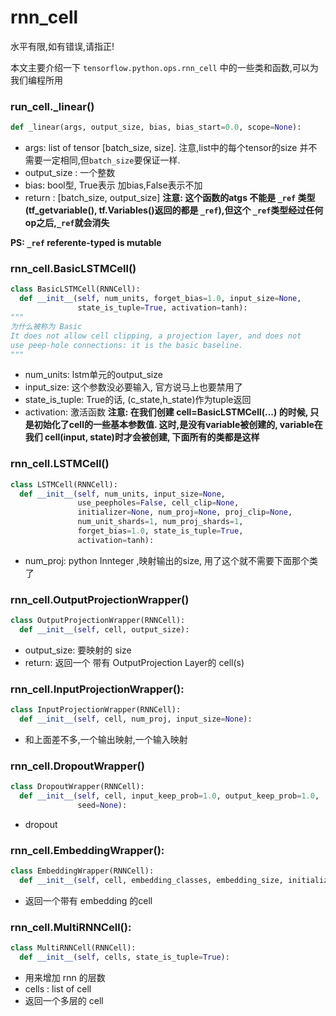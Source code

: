 # rnn_cell
水平有限,如有错误,请指正!

本文主要介绍一下 `tensorflow.python.ops.rnn_cell` 中的一些类和函数,可以为我们编程所用

### run_cell.\_linear()
```python
def _linear(args, output_size, bias, bias_start=0.0, scope=None):

```
- args: list of tensor [batch_size, size]. 注意,list中的每个tensor的size 并不需要一定相同,但`batch_size`要保证一样.
- output_size : 一个整数
- bias: bool型, True表示 加bias,False表示不加
- return : [batch_size, output_size]
**注意: 这个函数的atgs 不能是 `_ref` 类型(tf_getvariable(), tf.Variables()返回的都是 `_ref`),但这个 `_ref`类型经过任何op之后,`_ref`就会消失**

**PS: `_ref` referente-typed is mutable**

### rnn_cell.BasicLSTMCell()
```python
class BasicLSTMCell(RNNCell):
  def __init__(self, num_units, forget_bias=1.0, input_size=None,
               state_is_tuple=True, activation=tanh):
"""
为什么被称为 Basic
It does not allow cell clipping, a projection layer, and does not
use peep-hole connections: it is the basic baseline.
"""
```
- num_units: lstm单元的output_size
- input_size: 这个参数没必要输入, 官方说马上也要禁用了
- state_is_tuple: True的话, (c_state,h_state)作为tuple返回
- activation: 激活函数
**注意: 在我们创建 cell=BasicLSTMCell(...) 的时候, 只是初始化了cell的一些基本参数值. 这时,是没有variable被创建的, variable在我们 cell(input, state)时才会被创建, 下面所有的类都是这样**

### rnn_cell.LSTMCell()
```python
class LSTMCell(RNNCell):
  def __init__(self, num_units, input_size=None,
               use_peepholes=False, cell_clip=None,
               initializer=None, num_proj=None, proj_clip=None,
               num_unit_shards=1, num_proj_shards=1,
               forget_bias=1.0, state_is_tuple=True,
               activation=tanh):           
```
- num_proj: python Innteger ,映射输出的size, 用了这个就不需要下面那个类了

### rnn_cell.OutputProjectionWrapper()
```python
class OutputProjectionWrapper(RNNCell):
  def __init__(self, cell, output_size):
```
- output_size: 要映射的 size
- return: 返回一个 带有 OutputProjection Layer的 cell(s)

### rnn_cell.InputProjectionWrapper():
```python
class InputProjectionWrapper(RNNCell):
  def __init__(self, cell, num_proj, input_size=None):
```
- 和上面差不多,一个输出映射,一个输入映射

### rnn_cell.DropoutWrapper()
```python
class DropoutWrapper(RNNCell):
  def __init__(self, cell, input_keep_prob=1.0, output_keep_prob=1.0,
               seed=None):
```
- dropout

### rnn_cell.EmbeddingWrapper():
```python
class EmbeddingWrapper(RNNCell):
  def __init__(self, cell, embedding_classes, embedding_size, initializer=None):
```
- 返回一个带有 embedding 的cell

### rnn_cell.MultiRNNCell():
```python
class MultiRNNCell(RNNCell):
  def __init__(self, cells, state_is_tuple=True):
```
- 用来增加 rnn 的层数
- cells : list of cell
- 返回一个多层的 cell
